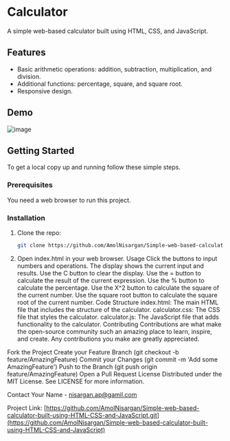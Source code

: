 # Calculator

A simple web-based calculator built using HTML, CSS, and JavaScript.

## Features

- Basic arithmetic operations: addition, subtraction, multiplication, and division.
- Additional functions: percentage, square, and square root.
- Responsive design.

## Demo

![image](https://github.com/AmolNisargan/Simple-web-based-calculator-built-using-HTML-CSS-and-JavaScript/assets/93825647/40400be3-1e66-461b-bbee-de63c88db33c)


## Getting Started

To get a local copy up and running follow these simple steps.

### Prerequisites

You need a web browser to run this project.

### Installation

1. Clone the repo:
   ```sh
   git clone https://github.com/AmolNisargan/Simple-web-based-calculator-built-using-HTML-CSS-and-JavaScript.git


2. Open index.html in your web browser.
Usage
Click the buttons to input numbers and operations.
The display shows the current input and results.
Use the C button to clear the display.
Use the = button to calculate the result of the current expression.
Use the % button to calculate the percentage.
Use the X^2 button to calculate the square of the current number.
Use the square root button to calculate the square root of the current number.
Code Structure
index.html: The main HTML file that includes the structure of the calculator.
calculator.css: The CSS file that styles the calculator.
calculator.js: The JavaScript file that adds functionality to the calculator.
Contributing
Contributions are what make the open-source community such an amazing place to learn, inspire, and create. Any contributions you make are greatly appreciated.

Fork the Project
Create your Feature Branch (git checkout -b feature/AmazingFeature)
Commit your Changes (git commit -m 'Add some AmazingFeature')
Push to the Branch (git push origin feature/AmazingFeature)
Open a Pull Request
License
Distributed under the MIT License. See LICENSE for more information.

Contact
Your Name - nisargan.ap@gamil.com

Project Link: [https://github.com/AmolNisargan/Simple-web-based-calculator-built-using-HTML-CSS-and-JavaScript.git](https://github.com/AmolNisargan/Simple-web-based-calculator-built-using-HTML-CSS-and-JavaScript)
